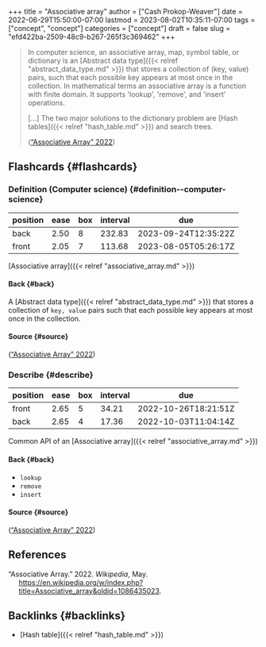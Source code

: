 +++
title = "Associative array"
author = ["Cash Prokop-Weaver"]
date = 2022-06-29T15:50:00-07:00
lastmod = 2023-08-02T10:35:11-07:00
tags = ["concept", "concept"]
categories = ["concept"]
draft = false
slug = "efd422ba-2509-48c9-b267-265f3c369462"
+++

> In computer science, an associative array, map, symbol table, or dictionary is an [Abstract data type]({{< relref "abstract_data_type.md" >}}) that stores a collection of (key, value) pairs, such that each possible key appears at most once in the collection. In mathematical terms an associative array is a function with finite domain. It supports 'lookup', 'remove', and 'insert' operations.
>
> [...] The two major solutions to the dictionary problem are [Hash tables]({{< relref "hash_table.md" >}}) and search trees.
>
> (<a href="#citeproc_bib_item_1">“Associative Array” 2022</a>)


## Flashcards {#flashcards}


### Definition (Computer science) {#definition--computer-science}

| position | ease | box | interval | due                  |
|----------|------|-----|----------|----------------------|
| back     | 2.50 | 8   | 232.83   | 2023-09-24T12:35:22Z |
| front    | 2.05 | 7   | 113.68   | 2023-08-05T05:26:17Z |

[Associative array]({{< relref "associative_array.md" >}})


#### Back {#back}

A [Abstract data type]({{< relref "abstract_data_type.md" >}}) that stores a collection of `key, value` pairs such that each possible key appears at most once in the collection.


#### Source {#source}

(<a href="#citeproc_bib_item_1">“Associative Array” 2022</a>)


### Describe {#describe}

| position | ease | box | interval | due                  |
|----------|------|-----|----------|----------------------|
| front    | 2.65 | 5   | 34.21    | 2022-10-26T18:21:51Z |
| back     | 2.65 | 4   | 17.36    | 2022-10-03T11:04:14Z |

Common API of an [Associative array]({{< relref "associative_array.md" >}})


#### Back {#back}

-   `lookup`
-   `remove`
-   `insert`


#### Source {#source}

(<a href="#citeproc_bib_item_1">“Associative Array” 2022</a>)

## References

<style>.csl-entry{text-indent: -1.5em; margin-left: 1.5em;}</style><div class="csl-bib-body">
  <div class="csl-entry"><a id="citeproc_bib_item_1"></a>“Associative Array.” 2022. <i>Wikipedia</i>, May. <a href="https://en.wikipedia.org/w/index.php?title=Associative_array&oldid=1086435023">https://en.wikipedia.org/w/index.php?title=Associative_array&#38;oldid=1086435023</a>.</div>
</div>


## Backlinks {#backlinks}

-   [Hash table]({{< relref "hash_table.md" >}})
